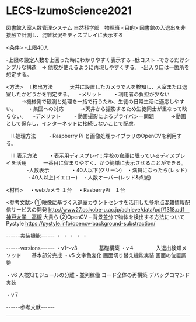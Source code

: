 # LECS-IzumoScience2021
図書館入室人数管理システム
自然科学部　物理班
<目的>
図書館の入退出を非接触で計測し、混雑状況をディスプレイに表示する

<条件>
-上限40人

-上限の設定人数を上回った時にわかりやすく表示する
-低コスト
-できるだけシンプルな構造　→ 他校が使えるように再現しやすくする。
-出入り口は一箇所を想定する。

<方法>
　Ⅰ.検出方法
　　　天井に設置したカメラで人を検知し、入室または退室したかどうかを判定する。
　-メリット
　　・利用者の負担が少ない
　　　→機械側で観測と処理を一括で行うため、生徒の日常生活に適応しやすい。
　　・集団への対応
　　　→天井から撮影するため生徒同士が重なって映らない。
　-デメリット
　　・動画撮影によるプライバシー問題
　　　→動画として保存し、インターネットに接続しないことで配慮。

　Ⅱ.処理方法
　　・Raspberry Pi と画像処理ライブラリのOpenCVを利用する。

　Ⅲ.表示方法
　　・表示用ディスプレイ:::学校の倉庫に眠っているディスプレイを活用
　　　一番目に留まりやすく、かつ簡単に表示させることができる。
　　　　-人数表示
　　　　・40人以下(グリーン)　・満員になったら(レッド)
　　　　・40人以上(イエロー)　・人数オーバー(レッド&点滅)

<材料>
　・webカメラ  １台
　・RasberryPi　１台

<参考文献>
①映像に基づく入退室カウントセンサを活用した多地点混雑情報配信サービスの開発
http://www27.cs.kobe-u.ac.jp/achieve/data/pdf/1318.pdf　神戸大学　高槻 大貴ら
②OpenCV – 背景差分で物体を検出する方法について　Pystyle
https://pystyle.info/opencv-background-substraction/


------実装機能------
・
・
・
・
・

------versions------
・v1〜v3
　　　　基礎構築
・v４
　　　　入退出検知メソッド　　基本部分完成
・v5
文字色変化
画面切り替え機能実装
画面の位置調整

・v6
人検知モジュールの分離・並列稼働
コード全体の再構築
デバッグコマンド実装

・v７
  

------参考文献------

------ ------
